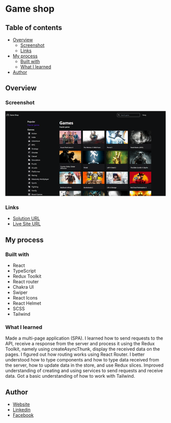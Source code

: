 # Game shop

## Table of contents

- [Overview](#overview)
  - [Screenshot](#screenshot)
  - [Links](#links)
- [My process](#my-process)
  - [Built with](#built-with)
  - [What I learned](#what-i-learned)
- [Author](#author)

## Overview

### Screenshot

![Main screen](./preview/screenshot_1.png)

### Links

- [Solution URL](https://github.com/klekwedge/game-shop)
- [Live Site URL](klekwedge-game-shop.vercel.app)

## My process

### Built with

- React
- TypeScript
- Redux Toolkit
- React router
- Chakra UI
- Swiper
- React Icons
- React Helmet
- SCSS
- Tailwind


### What I learned

Made a multi-page application (SPA). I learned how to send requests to the API, receive a response from the server and process it using the Redux Toolkit, namely using createAsyncThunk, display the received data on the pages. I figured out how routing works using React Router. I better understood how to type components and how to type  data received from the server, how to update data in the store, and use Redux slices. Improved understanding of creating and using services to send requests and receive data. Got a basic understanding of how to work with Tailwind.

## Author

- [Website](https://klekwedge-cv.vercel.app/)
- [Linkedin](https://www.linkedin.com/in/klekwedge/)
- [Facebook](https://www.facebook.com/klekwedge)
